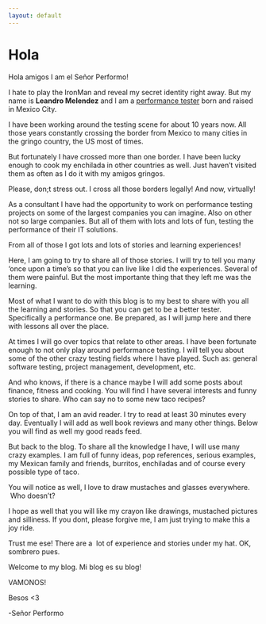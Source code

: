 ```yaml
---
layout: default
---
```


# Hola

Hola amigos I am el Señor Performo!

I hate to play the IronMan and reveal my secret identity right away. But my name is **Leandro Melendez** and I am a [performance tester](https://en.wikipedia.org/wiki/Software_performance_testing) born and raised in Mexico City.

I have been working around the testing scene for about 10 years now. All those years constantly crossing the border from Mexico to many cities in the gringo country, the US most of times.

But fortunately I have crossed more than one border. I have been lucky enough to cook my enchilada in other countries as well. Just haven’t visited them as often as I do it with my amigos gringos.

Please, don;t stress out. I cross all those borders legally! And now, virtually!

As a consultant I have had the opportunity to work on performance testing projects on some of the largest companies you can imagine. Also on other not so large companies. But all of them with lots and lots of fun, testing the performance of their IT solutions.

From all of those I got lots and lots of stories and learning experiences!

Here, I am going to try to share all of those stories. I will try to tell you many ‘once upon a time’s so that you can live like I did the experiences. Several of them were painful. But the most importante thing that they left me was the learning.

Most of what I want to do with this blog is to my best to share with you all the learning and stories. So that you can get to be a better tester. Specifically a performance one. Be prepared, as I will jump here and there with lessons all over the place.

At times I will go over topics that relate to other areas. I have been fortunate enough to not only play around performance testing. I will tell you about some of the other crazy testing fields where I have played. Such as: general software testing, project management, development, etc.

And who knows, if there is a chance maybe I will add some posts about finance, fitness and cooking. You will find I have several interests and funny stories to share. Who can say no to some new taco recipes?

On top of that, I am an avid reader. I try to read at least 30 minutes every day. Eventually I will add as well book reviews and many other things. Below you will find as well my good reads feed.

But back to the blog. To share all the knowledge I have, I will use many crazy examples. I am full of funny ideas, pop references, serious examples, my Mexican family and friends, burritos, enchiladas and of course every possible type of taco.

You will notice as well, I love to draw mustaches and glasses everywhere.  Who doesn’t?

I hope as well that you will like my crayon like drawings, mustached pictures and silliness. If you dont, please forgive me, I am just trying to make this a joy ride.

Trust me ese! There are a  lot of experience and stories under my hat. OK, sombrero pues.

Welcome to my blog. Mi blog es su blog!

VAMONOS!

Besos <3

-Señor Performo